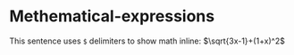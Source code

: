 # Methematical-expressions

This sentence uses `$` delimiters to show math inline:  $\sqrt{3x-1}+(1+x)^2$
